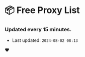 # :package: Free Proxy List
### Updated every 15 minutes.

- Last updated: `2024-08-02 08:13`

:heart:
